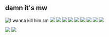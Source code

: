 ## damn it's mw
![I wanna kill him sm](https://github.com/wolfiefhhabw/wolfiefhhabw/blob/main/wolfganggagagabgc2.png)
![](https://i.imgur.com/vqU6SYQ.png) ![](https://i.imgur.com/cs67Stx.png) ![](https://i.imgur.com/hzlAtoI.gif) ![](https://i.imgur.com/u8rShXj.png) ![](https://i.imgur.com/GNU91m5.gif) ![](https://i.imgur.com/zFcNCOo.png) ![](https://i.imgur.com/dynJGoe.gif) ![](https://i.imgur.com/oQfvI6h.gif)
![](https://64.media.tumblr.com/81a038d79f99274e8fb8a3d1f0fba254/3f296412ecba71db-c6/s640x960/4fbaf0bde2f91672318619fe314748b40c92beb0.gifv) 

![](https://64.media.tumblr.com/f602a74c1f0fba9e9416619655123144/669ea7f1b1152ddd-15/s250x400/911d5dcbc1b4fbfa72a4510f091a5f419cf738d2.gifv) ![](https://64.media.tumblr.com/51ae3a7112cf5500f9abb0f2e6efb1dc/7039e083f79d026a-78/s100x200/d990250729508a303350c9dc4ac083272628245a.gifv)

